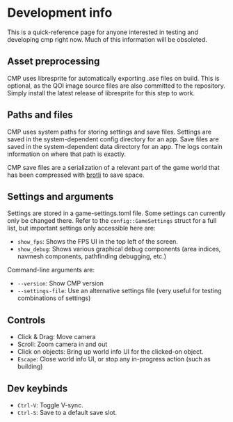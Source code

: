 # Development info

This is a quick-reference page for anyone interested in testing and developing cmp right now. Much of this information will be obsoleted.

## Asset preprocessing

CMP uses libresprite for automatically exporting .ase files on build. This is optional, as the QOI image source files are also committed to the repository. Simply install the latest release of libresprite for this step to work.

## Paths and files

CMP uses system paths for storing settings and save files. Settings are saved in the system-dependent config directory for an app. Save files are saved in the system-dependent data directory for an app. The logs contain information on where that path is exactly.

CMP save files are a serialization of a relevant part of the game world that has been compressed with [brotli](https://datatracker.ietf.org/doc/html/rfc7932) to save space.

## Settings and arguments

Settings are stored in a game-settings.toml file. Some settings can currently only be changed there. Refer to the `config::GameSettings` struct for a full list, but important settings only accessible here are:

- `show_fps`: Shows the FPS UI in the top left of the screen.
- `show_debug`: Shows various graphical debug components (area indices, navmesh components, pathfinding debugging, etc.)

Command-line arguments are:

- `--version`: Show CMP version
- `--settings-file`: Use an alternative settings file (very useful for testing combinations of settings)

## Controls

- Click & Drag: Move camera
- Scroll: Zoom camera in and out
- Click on objects: Bring up world info UI for the clicked-on object.
- `Escape`: Close world info UI, or stop any in-progress action (such as building)

## Dev keybinds

- `Ctrl-V`: Toggle V-sync.
- `Ctrl-S`: Save to a default save slot.
